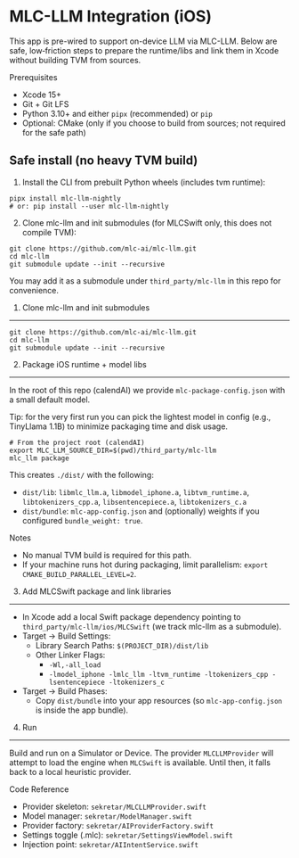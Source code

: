 MLC-LLM Integration (iOS)
=========================

This app is pre-wired to support on-device LLM via MLC-LLM. Below are safe, low‑friction steps to prepare the runtime/libs and link them in Xcode without building TVM from sources.

Prerequisites
- Xcode 15+
- Git + Git LFS
- Python 3.10+ and either `pipx` (recommended) or `pip`
- Optional: CMake (only if you choose to build from sources; not required for the safe path)

Safe install (no heavy TVM build)
---------------------------------

1) Install the CLI from prebuilt Python wheels (includes tvm runtime):

```
pipx install mlc-llm-nightly
# or: pip install --user mlc-llm-nightly
```

2) Clone mlc-llm and init submodules (for MLCSwift only, this does not compile TVM):

```
git clone https://github.com/mlc-ai/mlc-llm.git
cd mlc-llm
git submodule update --init --recursive
```

You may add it as a submodule under `third_party/mlc-llm` in this repo for convenience.

1) Clone mlc-llm and init submodules
------------------------------------

```
git clone https://github.com/mlc-ai/mlc-llm.git
cd mlc-llm
git submodule update --init --recursive
```

2) Package iOS runtime + model libs
-----------------------------------

In the root of this repo (calendAI) we provide `mlc-package-config.json` with a small default model.

Tip: for the very first run you can pick the lightest model in config (e.g., TinyLlama 1.1B) to minimize packaging time and disk usage.

```
# From the project root (calendAI)
export MLC_LLM_SOURCE_DIR=$(pwd)/third_party/mlc-llm
mlc_llm package
```

This creates `./dist/` with the following:
- `dist/lib`: `libmlc_llm.a`, `libmodel_iphone.a`, `libtvm_runtime.a`, `libtokenizers_cpp.a`, `libsentencepiece.a`, `libtokenizers_c.a`
- `dist/bundle`: `mlc-app-config.json` and (optionally) weights if you configured `bundle_weight: true`.

Notes
- No manual TVM build is required for this path.
- If your machine runs hot during packaging, limit parallelism: `export CMAKE_BUILD_PARALLEL_LEVEL=2`.

3) Add MLCSwift package and link libraries
------------------------------------------

- In Xcode add a local Swift package dependency pointing to `third_party/mlc-llm/ios/MLCSwift` (we track mlc-llm as a submodule).
- Target → Build Settings:
  - Library Search Paths: `$(PROJECT_DIR)/dist/lib`
  - Other Linker Flags:
    - `-Wl,-all_load`
    - `-lmodel_iphone -lmlc_llm -ltvm_runtime -ltokenizers_cpp -lsentencepiece -ltokenizers_c`
- Target → Build Phases:
  - Copy `dist/bundle` into your app resources (so `mlc-app-config.json` is inside the app bundle).

4) Run
------

Build and run on a Simulator or Device. The provider `MLCLLMProvider` will attempt to load the engine when `MLCSwift` is available. Until then, it falls back to a local heuristic provider.

Code Reference
- Provider skeleton: `sekretar/MLCLLMProvider.swift`
- Model manager: `sekretar/ModelManager.swift`
- Provider factory: `sekretar/AIProviderFactory.swift`
- Settings toggle (.mlc): `sekretar/SettingsViewModel.swift`
- Injection point: `sekretar/AIIntentService.swift`
